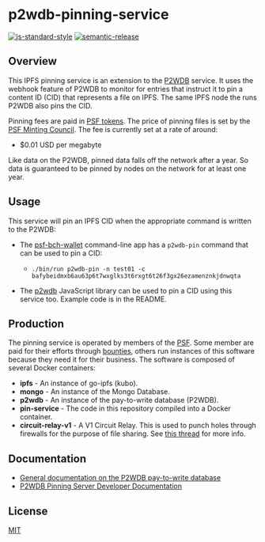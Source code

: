 # p2wdb-pinning-service

[![js-standard-style](https://img.shields.io/badge/code%20style-standard-brightgreen.svg)](http://standardjs.com) [![semantic-release](https://img.shields.io/badge/%20%20%F0%9F%93%A6%F0%9F%9A%80-semantic--release-e10079.svg)](https://github.com/semantic-release/semantic-release)

## Overview

This IPFS pinning service is an extension to the [P2WDB](https://github.com/Permissionless-Software-Foundation/ipfs-p2wdb-service) service. It uses the webhook feature of P2WDB to monitor for entries that instruct it to pin a content ID (CID) that represents a file on IPFS. The same IPFS node the runs P2WDB also pins the CID.

Pinning fees are paid in [PSF tokens](https://psfoundation.cash). The price of pinning files is set by the [PSF Minting Council](https://psfoundation.info/governance#the-minting-council). The fee is currently set at a rate of around:
- $0.01 USD per megabyte

Like data on the P2WDB, pinned data falls off the network after a year. So data is guaranteed to be pinned by nodes on the network for at least one year.

## Usage

This service will pin an IPFS CID when the appropriate command is written to the P2WDB:
- The [psf-bch-wallet](https://github.com/Permissionless-Software-Foundation/psf-bch-wallet) command-line app has a `p2wdb-pin` command that can be used to pin a CID:
  - `./bin/run p2wdb-pin -n test01 -c bafybeidmxb6au63p6t7wxglks3t6rxgt6t26f3gx26ezamenznkjdnwqta`

- The [p2wdb](https://www.npmjs.com/package/p2wdb) JavaScript library can be used to pin a CID using this service too. Example code is in the README.

## Production

The pinning service is operated by members of the [PSF](https://psfoundation.cash). Some member are paid for their efforts through [bounties](https://github.com/Permissionless-Software-Foundation/bounties), others run instances of this software because they need it for their business. The software is composed of several Docker containers:

- **ipfs** - An instance of go-ipfs (kubo).
- **mongo** - An instance of the Mongo Database.
- **p2wdb** - An instance of the pay-to-write database (P2WDB).
- **pin-service** - The code in this repository compiled into a Docker container.
- **circuit-relay-v1** - A V1 Circuit Relay. This is used to punch holes through firewalls for the purpose of file sharing. See [this thread](https://discuss.ipfs.io/t/roadmap-for-circuit-relay-v2-file-transfer/14713/3) for more info.

## Documentation
- [General documentation on the P2WDB pay-to-write database](https://p2wdb.com)
- [P2WDB Pinning Server Developer Documentation](./dev-docs)

## License

[MIT](./LICENSE.md)
